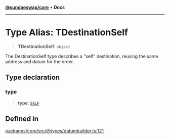 [**@sundaeswap/core**](../../README.md) • **Docs**

***

# Type Alias: TDestinationSelf

> **TDestinationSelf**: `object`

The DestinationSelf type describes a "self" destination, reusing the same address and datum for the order.

## Type declaration

### type

> **type**: [`SELF`](../enumerations/EDestinationType.md#self)

## Defined in

[packages/core/src/@types/datumbuilder.ts:121](https://github.com/SundaeSwap-finance/sundae-sdk/blob/main/packages/core/src/@types/datumbuilder.ts#L121)
